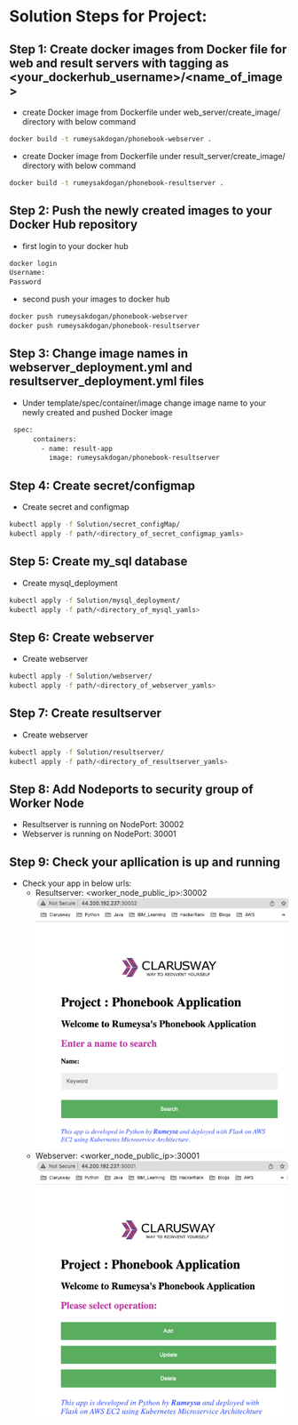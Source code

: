 # Solution Steps for Project: 

## Step 1: Create docker images from Docker file for web and result servers with tagging as <your_dockerhub_username>/<name_of_image>
 * create Docker image from Dockerfile under web_server/create_image/ directory with below command
```bash
docker build -t rumeysakdogan/phonebook-webserver .
``` 
 * create Docker image from Dockerfile under result_server/create_image/ directory with below command
```bash
docker build -t rumeysakdogan/phonebook-resultserver .
``` 
## Step 2: Push the newly created images to your Docker Hub repository
  * first login to your docker hub
```bash
docker login
Username:
Password
```
  * second push your images to docker hub
```bash
docker push rumeysakdogan/phonebook-webserver
docker push rumeysakdogan/phonebook-resultserver
``` 
## Step 3: Change image names in webserver_deployment.yml and resultserver_deployment.yml files
  * Under template/spec/container/image change image name to your newly created and pushed Docker image
```sh
 spec:
      containers:
        - name: result-app
          image: rumeysakdogan/phonebook-resultserver 
```
## Step 4: Create secret/configmap
  * Create secret and configmap 
```bash
kubectl apply -f Solution/secret_configMap/
kubectl apply -f path/<directory_of_secret_configmap_yamls>
``` 

## Step 5: Create my_sql database
  * Create mysql_deployment
```bash
kubectl apply -f Solution/mysql_deployment/
kubectl apply -f path/<directory_of_mysql_yamls>
```

## Step 6: Create webserver 
  * Create webserver
```bash
kubectl apply -f Solution/webserver/
kubectl apply -f path/<directory_of_webserver_yamls>
``` 

## Step 7: Create resultserver 
  * Create webserver
```bash
kubectl apply -f Solution/resultserver/
kubectl apply -f path/<directory_of_resultserver_yamls>
``` 

## Step 8: Add Nodeports to security group of Worker Node
  * Resultserver is running on NodePort: 30002
  * Webserver is running on NodePort: 30001

## Step 9: Check your apllication is up and running
  * Check your app in below urls:
    * Resultserver: <worker_node_public_ip>:30002
![](resultserver-via-Nodeport30002.png)  
    * Webserver: <worker_node_public_ip>:30001
![](web-server-via-Nodeport30001.png)






